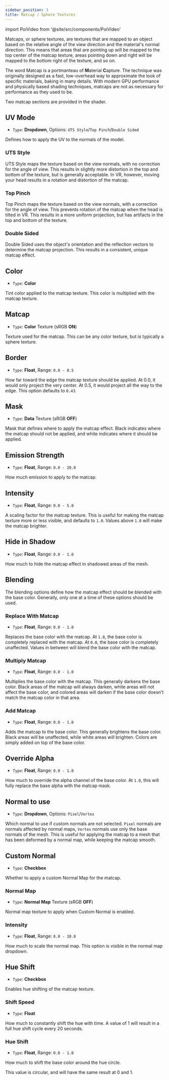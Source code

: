 ```yaml
---
sidebar_position: 3
title: Matcap / Sphere Textures
---
```

import PoiVideo from '@site/src/components/PoiVideo'

Matcaps, or sphere textures, are textures that are mapped to an object based on the relative angle of the view direction and the material's normal direction. This means that areas that are pointing up will be mapped to the top center of the matcap texture, areas pointing down and right will be mapped to the bottom right of the texture, and so on.

The word Matcap is a portmanteau of **M**aterial **C**apture. The technique was originally designed as a fast, low-overhead way to approximate the look of specific materials, baking in many details. With modern GPU performance and physically based shading techniques, matcaps are not as necessary for performance as they used to be.

Two matcap sections are provided in the shader.

## UV Mode

- `Type`: **Dropdown**, Options: `UTS Style`/`Top Pinch`/`Double Sided`

Defines how to apply the UV to the normals of the model.

### UTS Style

UTS Style maps the texture based on the view normals, with no correction for the angle of view. This results in slightly more distortion in the top and bottom of the texture, but is generally acceptable. In VR, however, moving your head results in a rotation and distortion of the matcap.

### Top Pinch

Top Pinch maps the texture based on the view normals, with a correction for the angle of view. This prevents rotation of the matcap when the head is tilted in VR. This results in a more uniform projection, but has artifacts in the top and bottom of the texture.

### Double Sided

Double Sided uses the object's orientation and the reflection vectors to determine the matcap projection. This results in a consistent, unique matcap effect.

## Color

- `Type`: **Color**

Tint color applied to the matcap texture. This color is multiplied with the matcap texture.

## Matcap

- `Type`: **Color** Texture (sRGB **ON**)

Texture used for the matcap. This can be any color texture, but is typically a sphere texture.

## Border

- `Type`: **Float**, Range: `0.0 - 0.5`

How far toward the edge the matcap texture should be applied. At 0.0, it would only project the very center. At 0.5, it would project all the way to the edge. This option defaults to `0.43`.

## Mask

- `Type`: **Data** Texture (sRGB **OFF**)

Mask that defines where to apply the matcap effect. Black indicates where the matcap should not be applied, and white indicates where it should be applied.

## Emission Strength

- `Type`: **Float**, Range: `0.0 - 20.0`

How much emission to apply to the matcap.

## Intensity

- `Type`: **Float**, Range: `0.0 - 5.0`

A scaling factor for the matcap texture. This is useful for making the matcap texture more or less visible, and defaults to `1.0`. Values above `1.0` will make the matcap brighter.

## Hide in Shadow

- `Type`: **Float**, Range: `0.0 - 1.0`

How much to hide the matcap effect in shadowed areas of the mesh.

## Blending

The blending options define how the matcap effect should be blended with the base color. Generally, only one at a time of these options should be used.

### Replace With Matcap

- `Type`: **Float**, Range: `0.0 - 1.0`

Replaces the base color with the matcap. At `1.0`, the base color is completely replaced with the matcap. At `0.0`, the base color is completely unaffected. Values in between will blend the base color with the matcap.

### Multiply Matcap

- `Type`: **Float**, Range: `0.0 - 1.0`

Multiplies the base color with the matcap. This generally darkens the base color. Black areas of the matcap will always darken, white areas will not affect the base color, and colored areas will darken if the base color doesn't match the matcap color in that area.

### Add Matcap

- `Type`: **Float**, Range: `0.0 - 1.0`

Adds the matcap to the base color. This generally brightens the base color. Black areas will be unaffected, while white areas will brighten. Colors are simply added on top of the base color.

## Override Alpha

- `Type`: **Float**, Range: `0.0 - 1.0`

How much to override the alpha channel of the base color. At `1.0`, this will fully replace the base alpha with the matcap mask.

## Normal to use

- `Type`: **Dropdown**, Options: `Pixel`/`Vertex`

Which normal to use if custom normals are not selected. `Pixel` normals are normals affected by normal maps, `Vertex` normals use only the base normals of the mesh. This is useful for applying the matcap to a mesh that has been deformed by a normal map, while keeping the matcap smooth.

## Custom Normal

- `Type`: **Checkbox**

Whether to apply a custom Normal Map for the matcap.

### Normal Map

- `Type`: **Normal Map** Texture (sRGB **OFF**)

Normal map texture to apply when Custom Normal is enabled. 

### Intensity

- `Type`: **Float**, Range: `0.0 - 10.0`

How much to scale the normal map. This option is visible in the normal map dropdown.

## Hue Shift

- `Type`: **Checkbox**

Enables hue shifting of the matcap texture.

### Shift Speed

- `Type`: **Float**

How much to constantly shift the hue with time. A value of 1 will result in a full hue shift cycle every 20 seconds.

### Hue Shift

- `Type`: **Float**, Range: `0.0 - 1.0`

How much to shift the base color around the hue circle.

This value is circular, and will have the same result at 0 and 1.